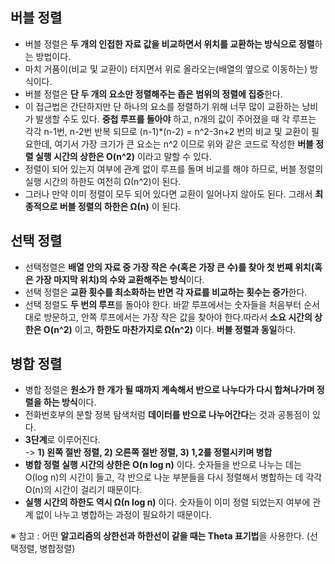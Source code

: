 ## **버블 정렬**

- 버블 정렬은 **두 개의 인접한 자료 값을 비교하면서 위치를 교환하는 방식으로 정렬**하는 방법이다.
- 마치 거품이(비교 및 교환이) 터지면서 위로 올라오는(배열의 옆으로 이동하는) 방식이다.
- 버블 정렬은 **단 두 개의 요소만 정렬해주는 좁은 범위의 정렬에 집중**한다.
- 이 접근법은 간단하지만 단 하나의 요소를 정렬하기 위해 너무 많이 교환하는 낭비가 발생할 수도 있다.
**중첩 루프를 돌아야** 하고, n개의 값이 주어졌을 때 각 루프는 각각 n-1번, n-2번 반복 되므로
(n-1)*(n-2) = n^2-3n+2 번의 비교 및 교환이 필요한데, 여기서 가장 크기가 큰 요소는 n^2 이므로 위와 같은 코드로 작성한 **버블 정렬 실행 시간의 상한은 O(n^2)** 이라고 말할 수 있다.
- 정렬이 되어 있는지 여부에 관계 없이 루프를 돌며 비교를 해야 하므로, 버블 정렬의 실행 시간의 하한도 여전히 Ω(n^2)이 된다.
- 그러나 만약 이미 정렬이 모두 되어 있다면 교환이 일어나지 않아도 된다. 그래서 **최종적으로 버블 정렬의 하한은 Ω(n)** 이 된다.

## **선택 정렬**

- 선택정렬은 **배열 안의 자료 중 가장 작은 수(혹은 가장 큰 수)를 찾아 첫 번째 위치(혹은 가장 마지막 위치)의 수와 교환해주는 방식**이다.
- 선택 정렬은 **교환 횟수를 최소화하는 반면 각 자료를 비교하는 횟수는 증가**한다.
- 선택 정렬도 **두 번의 루프**를 돌아야 한다. 바깥 루프에서는 숫자들을 처음부터 순서대로 방문하고, 안쪽 루프에서는 가장 작은 값을 찾아야 한다.따라서 **소요 시간의 상한은 O(n^2)** 이고, **하한도 마찬가지로 Ω(n^2)** 이다. **버블 정렬과 동일**하다.

## **병합 정렬**

- 병합 정렬은 **원소가 한 개가 될 때까지 계속해서 반으로 나누다가 다시 합쳐나가며 정렬을 하는 방식**이다.
- 전화번호부의 분할 정복 탐색처럼 **데이터를 반으로 나누어간다**는 것과 공통점이 있다.
- **3단계**로 이루어진다. <br/> -> **1) 왼쪽 절반 정렬, 2) 오른쪽 절반 정렬, 3) 1,2를 정렬시키며 병합**
- **병합 정렬 실행 시간의 상한은 O(n log n)** 이다. 숫자들을 반으로 나누는 데는 O(log n)의 시간이 들고, 각 반으로 나눈 부분들을 다시 정렬해서 병합하는 데 각각 O(n)의 시간이 걸리기 때문이다.
- **실행 시간의 하한도 역시 Ω(n log n)** 이다. 숫자들이 이미 정렬 되었는지 여부에 관계 없이 나누고 병합하는 과정이 필요하기 때문이다.

※ 참고 : 어떤 **알고리즘의 상한선과 하한선이 같을 때는 Theta 표기법**을 사용한다. (선택정렬, 병합정렬)
